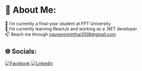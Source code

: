 
# 💫 About Me:
🏫 I’m currently a final-year student at FPT University<br>🌱 I’m currently learning ReactJs and working as a .NET developer <br/> 📫 Reach me through nguyenminhthai3108@gmail.com


## 🌐 Socials:
[![Facebook](https://img.shields.io/badge/Facebook-%231877F2.svg?logo=Facebook&logoColor=white)](https://facebook.com/thalAlone) [![LinkedIn](https://img.shields.io/badge/LinkedIn-%230077B5.svg?logo=linkedin&logoColor=white)](https://linkedin.com/in/nguyen-minh-thai-91a103216) 

<!-- Proudly created with GPRM ( https://gprm.itsvg.in ) -->
